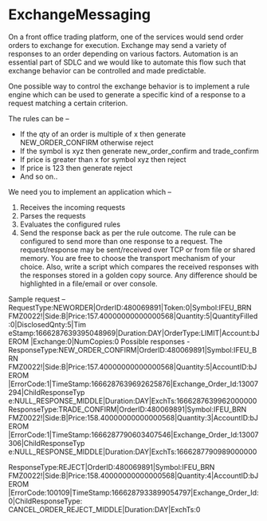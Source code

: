 # ExchangeMessaging

On a front office trading platform, one of the services would send order orders to exchange for
execution. Exchange may send a variety of responses to an order depending on various factors.
Automation is an essential part of SDLC and we would like to automate this flow such that exchange
behavior can be controlled and made predictable.

One possible way to control the exchange behavior is to implement a rule engine which can be used
to generate a specific kind of a response to a request matching a certain criterion.

The rules can be –
- If the qty of an order is multiple of x then generate NEW_ORDER_CONFIRM otherwise reject
- If the symbol is xyz then generate new_order_confirm and trade_confirm
- If price is greater than x for symbol xyz then reject
- If price is 123 then generate reject
- And so on..

We need you to implement an application which –
1. Receives the incoming requests
2. Parses the requests
3. Evaluates the configured rules
4. Send the response back as per the rule outcome. The rule can be configured to send more
than one response to a request.
The request/response may be sent/received over TCP or from file or shared memory. You are free to
choose the transport mechanism of your choice.
Also, write a script which compares the received responses with the responses stored in a golden
copy source. Any difference should be highlighted in a file/email or over console.

Sample request –
RequestType:NEWORDER|OrderID:480069891|Token:0|Symbol:IFEU_BRN
FMZ0022!|Side:B|Price:157.40000000000000568|Quantity:5|QuantityFilled:0|DisclosedQnty:5|Tim
eStamp:1666287639395048969|Duration:DAY|OrderType:LIMIT|Account:bJEROM
|Exchange:0|NumCopies:0
Possible responses -
ResponseType:NEW_ORDER_CONFIRM|OrderID:480069891|Symbol:IFEU_BRN
FMZ0022!|Side:B|Price:157.40000000000000568|Quantity:5|AccountID:bJEROM
|ErrorCode:1|TimeStamp:1666287639692625876|Exchange_Order_Id:13007294|ChildResponseTyp
e:NULL_RESPONSE_MIDDLE|Duration:DAY|ExchTs:1666287639962000000
ResponseType:TRADE_CONFIRM|OrderID:480069891|Symbol:IFEU_BRN
FMZ0022!|Side:B|Price:158.40000000000000568|Quantity:3|AccountID:bJEROM
|ErrorCode:1|TimeStamp:1666287790603407546|Exchange_Order_Id:13007306|ChildResponseTyp
e:NULL_RESPONSE_MIDDLE|Duration:DAY|ExchTs:1666287790989000000

ResponseType:REJECT|OrderID:480069891|Symbol:IFEU_BRN
FMZ0022!|Side:B|Price:158.40000000000000568|Quantity:4|AccountID:bJEROM
|ErrorCode:100109|TimeStamp:1666287933899054797|Exchange_Order_Id:0|ChildResponseType:
CANCEL_ORDER_REJECT_MIDDLE|Duration:DAY|ExchTs:0
